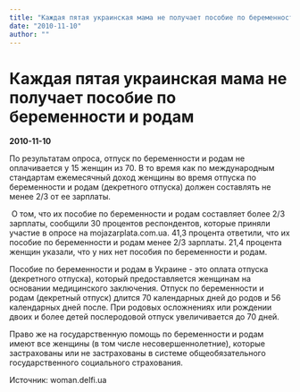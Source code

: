 ```yaml
---
title: "Каждая пятая украинская мама не получает пособие по беременности и родам"
date: "2010-11-10"
author: ""
---
```


# Каждая пятая украинская мама не получает пособие по беременности и родам

**2010-11-10** 

По результатам опроса, отпуск по беременности и родам не оплачивается у 15 женщин из 70. В то время как по международным стандартам ежемесячный доход женщины во время отпуска по беременности и родам (декретного отпуска) должен составлять не менее 2/3 от ее зарплаты.

 О том, что их пособие по беременности и родам составляет более 2/3 зарплаты, сообщили 30 процентов респондентов, которые приняли участие в опросе на mojazarplata.com.ua. 41,3 процента ответили, что их пособие по беременности и родам менее 2/3 зарплаты. 21,4 процента женщин указали, что у них нет пособия по беременности и родам.

Пособие по беременности и родам в Украине - это оплата отпуска (декретного отпуска), который предоставляется женщинам на основании медицинского заключения. Отпуск по беременности и родам (декретный отпуск) длится 70 календарных дней до родов и 56 календарных дней после. При родовых осложнениях или рождении двоих и более детей послеродовой отпуск увеличивается до 70 дней.

Право же на государственную помощь по беременности и родам имеют все женщины (в том числе несовершеннолетние), которые застрахованы или не застрахованы в системе общеобязательного государственного социального страхования.

Источник: woman.delfi.ua